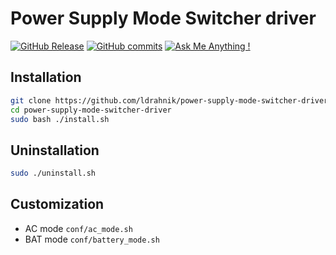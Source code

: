 # Power Supply Mode Switcher driver

[![GitHub Release](https://img.shields.io/github/release/ldrahnik/power-supply-mode-switcher-driver.svg?style=flat)](https://github.com/ldrahnik/power-supply-mode-switcher-driver/releases)
[![GitHub commits](https://img.shields.io/github/commits-since/ldrahnik/power-supply-mode-switcher-driver/v1.1.0.svg)](https://GitHub.com/ldrahnik/power-supply-mode-switcher-driver/commit/)
[![Ask Me Anything !](https://img.shields.io/badge/Ask%20about-anything-1abc9c.svg)](https://github.com/ldrahnik/power-supply-mode-switcher-driver/issues/new/choose)

## Installation

```bash
git clone https://github.com/ldrahnik/power-supply-mode-switcher-driver
cd power-supply-mode-switcher-driver
sudo bash ./install.sh
```

## Uninstallation

```bash
sudo ./uninstall.sh
```

## Customization

- AC mode `conf/ac_mode.sh`
- BAT mode `conf/battery_mode.sh`
